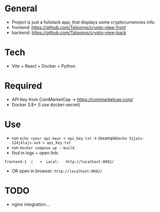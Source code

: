 # General 
* Project is just a fullstack app, that displays some cryptocurrencies info.
* frontend: https://github.com/Taloonys/crypto-view-front
* backend: https://github.com/Taloonys/crypto-view-back

# Tech
* Vite + React + Docker + Python

# Required
* API Key from CoinMarketCap -> https://coinmarketcap.com/
* Docker 3.8+ (I use docker-secret)

# Use
* run `echo <your api-key> > api_key.txt` -> (example)`echo 52jais-124jklajs-asd > api_key.txt`
* run `docker compose up --build`
* find in logs + open link: 
```
frontend-1  |   ➜  Local:   http://localhost:8082/
```
* OR open in browser: `http://localhost:8082/`

# TODO 
* nginx integration...
